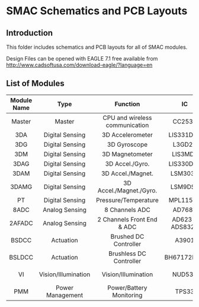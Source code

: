 # SMAC Schematics and PCB Layouts

## Introduction
This folder includes schematics and PCB layouts for all of SMAC modules.

Design Files can be opened with EAGLE 7.1 free available from http://www.cadsoftusa.com/download-eagle/?language=en

## List of Modules

Module Name | Type | Function | IC  | Diameter [mm] | Ion [mA] | Ioff [mA]
:---------: | :--: | :------: | :-: | :-----------: | :------: | :------:
Master | Master | CPU and wireless communication | CC2530  | 9.8  | 34 | 0.5
3DA | Digital Sensing | 3D Accelerometer | LIS331DLH  | 9 | 0.25 | 0.01
3DG | Digital Sensing | 3D Gyroscope | L3GD20 | 9 | 6.1 | 0.005
3DM | Digital Sensing | 3D Magnetometer | LIS3MDL | 9 | 0.27 | 0.001
3DAG | Digital Sensing | 3D Accel./Gyro. | LIS330DLC | 9.8 | 6.11 | 0.005
3DAM | Digital Sensing | 3D Accel./Magnet. | LSM303D | 9.8 | 0.3 | 0.001
3DAMG | Digital Sensing | 3D Accel./Magnet./Gyro. | LSM9DS0 | 9.8 | 6.15 | 0.005
PT | Digital Sensing | Pressure/Temperature | MPL115A1 | 9.8 | 0.005 | 0.001
8ADC | Analog Sensing | 8 Channels ADC | AD7689 | 9.8 | 03.78 | 0.005
2AFADC | Analog Sensing | 2 Channels Front End & ADC | AD623 & ADS8320  | 9.8 | 2.57 | 0.001
BSDCC | Actuation | Brushed DC Controller | A3901 | 9.5 | - | 0.005
BSLDCC | Actuation | Brushless DC Controller | BH67172NUX | 9.8 | - | 0.009
VI | Vision/Illumination | Vision/Illumination | NUD533 | 9.8 | 150 (Max) | -
PMM | Power Management | Power/Battery Monitoring | TPS33 | 9.8 | 500 (Max) | -